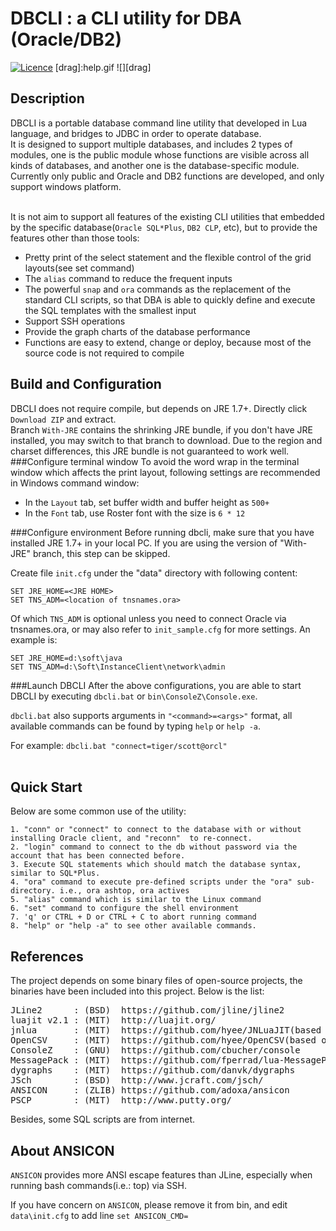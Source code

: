 
DBCLI : a CLI utility for DBA (Oracle/DB2)
=====================================================
[![Licence](http://img.shields.io/badge/Licence-MIT-brightgreen.svg)](https://en.wikipedia.org/wiki/MIT_License)
[drag]:help.gif
![][drag]

Description
-----------------------

DBCLI is a portable database command line utility that developed in Lua language, and bridges to JDBC in order to operate database. <br/> 
It is designed to support multiple databases, and includes 2 types of modules, one is the public module whose functions are visible across all kinds of databases, and another one is the database-specific module.<br>
Currently only public and Oracle and DB2 functions are developed, and only support windows platform.<br><br>

It is not aim to support all features of the existing CLI utilities that embedded by the specific database(`Oracle SQL*Plus`, `DB2 CLP`, etc), but to provide the features other than those tools:<br>
* Pretty print of the select statement and the flexible control of the grid layouts(see set command)
* The `alias` command to reduce the frequent inputs
* The powerful `snap` and `ora` commands as the replacement of the standard CLI scripts, so that DBA is able to quickly define and execute the SQL templates with the smallest input
* Support SSH operations
* Provide the graph charts of the database performance
* Functions are easy to extend, change or deploy, because most of the source code is not required to compile


Build and Configuration
-----------------------
DBCLI does not require compile, but depends on JRE 1.7+. Directly click `Download ZIP` and extract.<br/> 
Branch `With-JRE` contains the shrinking JRE bundle, if you don't have JRE installed, you may switch to that branch to download. Due to the region and charset differences, this JRE bundle is not guaranteed to work well.<br/>
###Configure terminal window
To avoid the word wrap in the terminal window which affects the print layout, following settings are recommended in Windows command window:<br>
* In the `Layout` tab, set buffer width and buffer height as `500+`
* In the `Font` tab, use Roster font with the size is `6 * 12`

###Configure environment
Before running dbcli, make sure that you have installed JRE 1.7+ in your local PC. If you are using the version of "With-JRE" branch, this step can be skipped.

Create file `init.cfg` under the "data" directory with following content:
   
    SET JRE_HOME=<JRE HOME>
    SET TNS_ADM=<location of tnsnames.ora>
    
Of which `TNS_ADM` is optional unless you need to connect Oracle via tnsnames.ora, or may also refer to `init_sample.cfg` for more settings. An example is:
   
    SET JRE_HOME=d:\soft\java
    SET TNS_ADM=d:\Soft\InstanceClient\network\admin

###Launch DBCLI
After the above configurations, you are able to start DBCLI by executing `dbcli.bat` or `bin\ConsoleZ\Console.exe`.

`dbcli.bat` also supports arguments in `"<command>=<args>"` format, all available commands can be found by typing `help` or `help -a`.

For example: `dbcli.bat "connect=tiger/scott@orcl"`<br><br>

Quick Start
-----------------------
Below are some common use of the utility:<br>

    1. "conn" or "connect" to connect to the database with or without installing Oracle client, and "reconn"  to re-connect.
    2. "login" command to connect to the db without password via the account that has been connected before. 
    3. Execute SQL statements which should match the database syntax, similar to SQL*Plus.
    4. "ora" command to execute pre-defined scripts under the "ora" sub-directory. i.e., ora ashtop, ora actives
    5. "alias" command which is similar to the Linux command
    6. "set" command to configure the shell environment
    7. 'q' or CTRL + D or CTRL + C to abort running command
    8. "help" or "help -a" to see other available commands.

References
-----------------------
The project depends on some binary files of open-source projects, the binaries have been included into this project.
Below is the list:<br>
<pre>
JLine2      : (BSD)  https://github.com/jline/jline2
luajit v2.1 : (MIT)  http://luajit.org/
jnlua       : (MIT)  https://github.com/hyee/JNLuaJIT(based on http://jnlua.googlecode.com/)
OpenCSV     : (MIT)  https://github.com/hyee/OpenCSV(based on opencsv.sourceforge.net)
ConsoleZ    : (GNU)  https://github.com/cbucher/console
MessagePack : (MIT)  https://github.com/fperrad/lua-MessagePack (pure lua)
dygraphs    : (MIT)  https://github.com/danvk/dygraphs
JSch        : (BSD)  http://www.jcraft.com/jsch/
ANSICON     : (ZLIB) https://github.com/adoxa/ansicon
PSCP        : (MIT)  http://www.putty.org/
</pre>  

Besides, some SQL scripts are from internet.

About ANSICON
-----------------------
`ANSICON` provides more ANSI escape features than JLine, especially when running bash commands(i.e.: top) via SSH.

If you have concern on `ANSICON`, please remove it from bin, and edit `data\init.cfg` to add line `set ANSICON_CMD=`